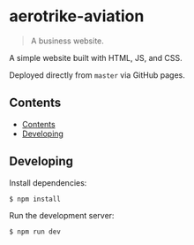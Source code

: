 # aerotrike-aviation
> A business website.

A simple website built with HTML, JS, and CSS.

Deployed directly from `master` via GitHub pages.

## Contents

- [Contents](#contents)
- [Developing](#developing)

## Developing

Install dependencies:

```
$ npm install
```

Run the development server:

```
$ npm run dev
```
